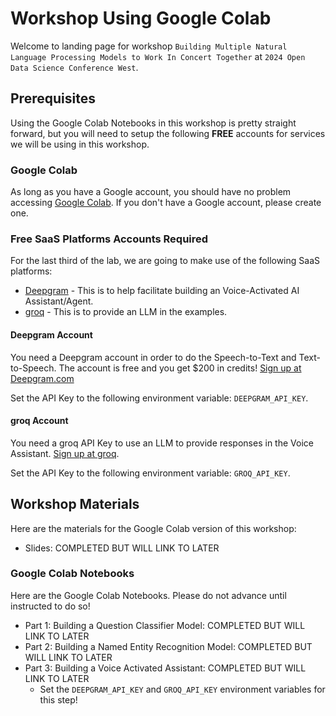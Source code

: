 # Workshop Using Google Colab

Welcome to landing page for workshop `Building Multiple Natural Language Processing Models to Work In Concert Together` at `2024 Open Data Science Conference West`.

## Prerequisites

Using the Google Colab Notebooks in this workshop is pretty straight forward, but you will need to setup the following **FREE** accounts for services we will be using in this workshop.

### Google Colab

As long as you have a Google account, you should have no problem accessing [Google Colab](https://colab.research.google.com/). If you don't have a Google account, please create one.

### Free SaaS Platforms Accounts Required

For the last third of the lab, we are going to make use of the following SaaS platforms:

- [Deepgram](https://deepgram.com) - This is to help facilitate building an Voice-Activated AI Assistant/Agent.
- [groq](https://console.groq.com/login) - This is to provide an LLM in the examples.

#### Deepgram Account

You need a Deepgram account in order to do the Speech-to-Text and Text-to-Speech. The account is free and you get $200 in credits! [Sign up at Deepgram.com](https://deepgram.com)

Set the API Key to the following environment variable: `DEEPGRAM_API_KEY`.

#### groq Account

You need a groq API Key to use an LLM to provide responses in the Voice Assistant. [Sign up at groq](https://console.groq.com/login).

Set the API Key to the following environment variable: `GROQ_API_KEY`.

## Workshop Materials

Here are the materials for the Google Colab version of this workshop:

- Slides: COMPLETED BUT WILL LINK TO LATER

### Google Colab Notebooks

Here are the Google Colab Notebooks. Please do not advance until instructed to do so!

- Part 1: Building a Question Classifier Model: COMPLETED BUT WILL LINK TO LATER
- Part 2: Building a Named Entity Recognition Model: COMPLETED BUT WILL LINK TO LATER
- Part 3: Building a Voice Activated Assistant: COMPLETED BUT WILL LINK TO LATER
  - Set the `DEEPGRAM_API_KEY` and `GROQ_API_KEY` environment variables for this step!
